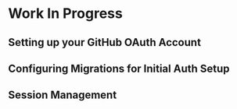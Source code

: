 # Work In Progress

## Setting up your GitHub OAuth Account

## Configuring Migrations for Initial Auth Setup

## Session Management